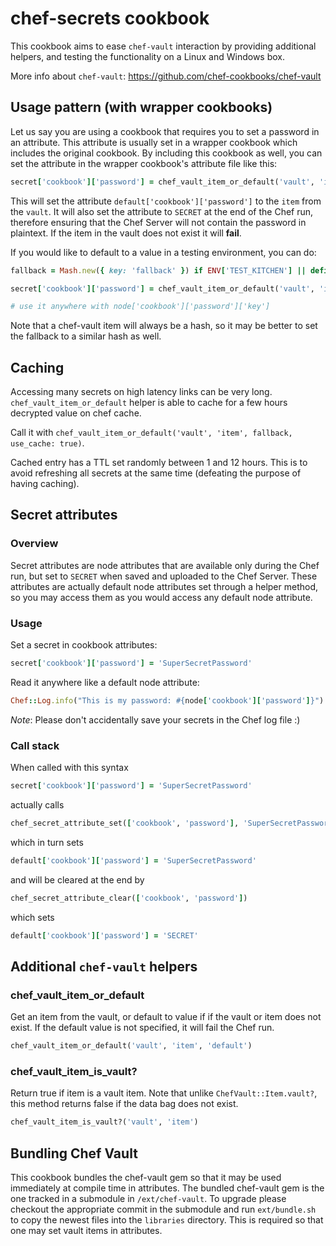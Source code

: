 # chef-secrets cookbook

This cookbook aims to ease `chef-vault` interaction by providing additional helpers, and testing the functionality on a Linux and Windows box.

More info about `chef-vault`: https://github.com/chef-cookbooks/chef-vault

## Usage pattern (with wrapper cookbooks)

Let us say you are using a cookbook that requires you to set a password in an attribute. This attribute is usually set in a wrapper cookbook which includes the original cookbook. By including this cookbook as well, you can set the attribute in the wrapper cookbook's attribute file like this:
```ruby
secret['cookbook']['password'] = chef_vault_item_or_default('vault', 'item')
```
This will set the attribute `default['cookbook']['password']` to the `item` from the `vault`. It will also set the attribute to `SECRET` at the end of the Chef run, therefore ensuring that the Chef Server will not contain the password in plaintext. If the item in the vault does not exist it will **fail**.

If you would like to default to a value in a testing environment, you can do:
```ruby
fallback = Mash.new({ key: 'fallback' }) if ENV['TEST_KITCHEN'] || defined?(ChefSpec) || Chef::Config[:local_mode]

secret['cookbook']['password'] = chef_vault_item_or_default('vault', 'item', fallback)

# use it anywhere with node['cookbook']['password']['key']
```

Note that a chef-vault item will always be a hash, so it may be better to set the fallback to a similar hash as well.

## Caching

Accessing many secrets on high latency links can be very long.
`chef_vault_item_or_default` helper is able to cache for a few hours decrypted value on chef cache.

Call it with `chef_vault_item_or_default('vault', 'item', fallback, use_cache: true)`.

Cached entry has a TTL set randomly between 1 and 12 hours. This is to avoid refreshing all secrets at the same time (defeating the purpose of having caching).


## Secret attributes

### Overview

Secret attributes are node attributes that are available only during the Chef run, but set to `SECRET` when saved and uploaded to the Chef Server. These attributes are actually default node attributes set through a helper method, so you may access them as you would access any default node attribute.

### Usage
Set a secret in cookbook attributes:
```ruby
secret['cookbook']['password'] = 'SuperSecretPassword'
```
Read it anywhere like a default node attribute:
```ruby
Chef::Log.info("This is my password: #{node['cookbook']['password']}")
```
_Note_: Please don't accidentally save your secrets in the Chef log file :)

### Call stack
When called with this syntax
```ruby
secret['cookbook']['password'] = 'SuperSecretPassword'
```
actually calls
```ruby
chef_secret_attribute_set(['cookbook', 'password'], 'SuperSecretPassword')
```
which in turn sets
```ruby
default['cookbook']['password'] = 'SuperSecretPassword'
```
and will be cleared at the end by
```ruby
chef_secret_attribute_clear(['cookbook', 'password'])
```
which sets
```ruby
default['cookbook']['password'] = 'SECRET'
```

## Additional `chef-vault` helpers

### chef_vault_item_or_default
Get an item from the vault, or default to value if if the vault or item does not exist. If the default value is not specified, it will fail the Chef run.
```ruby
chef_vault_item_or_default('vault', 'item', 'default') 
```

### chef_vault_item_is_vault?
Return true if item is a vault item. Note that unlike `ChefVault::Item.vault?`, this method returns false if the data bag does not exist.
```ruby
chef_vault_item_is_vault?('vault', 'item')
```

## Bundling Chef Vault
This cookbook bundles the chef-vault gem so that it may be used immediately at compile time in attributes. The bundled chef-vault gem is the one tracked in a submodule in `/ext/chef-vault`. To upgrade please checkout the appropriate commit in the submodule and run `ext/bundle.sh` to copy the newest files into the `libraries` directory. This is required so that one may set vault items in attributes.
